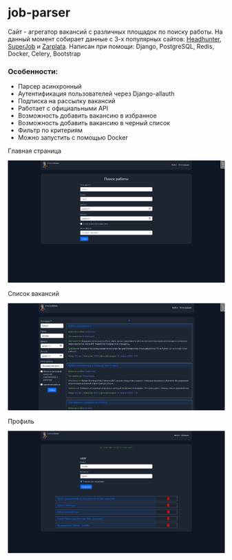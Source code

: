 # job-parser
Сайт - агрегатор вакансий с различных площадок по поиску работы. На данный момент собирает данные с 3-х популярных сайтов: [Headhunter](https://hh.ru/), [SuperJob](https://superjob.ru) и [Zarplata](https://zarplata.ru).
Написан при помощи: Django, PostgreSQL, Redis, Docker, Celery, Bootstrap
### Особенности:

- Парсер асинхронный
- Аутентификация пользователей через Django-allauth
- Подписка на рассылку вакансий
- Работает с официальными API
- Возможность добавить вакансию в избранное
- Возможность добавить вакансию в черный список
- Фильтр по критериям
- Можно запустить с помощью Docker  

Главная страница

![home.png](/screenshots/home.png)

Список вакансий

![list.png](/screenshots/list.png)

Профиль

![profile.png](/screenshots/profile.png)
